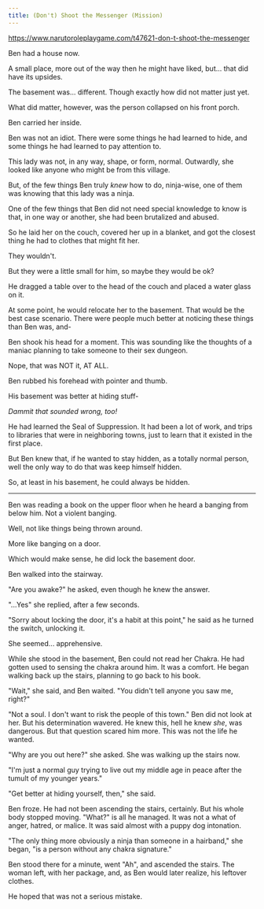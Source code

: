 ```yaml
---
title: (Don't) Shoot the Messenger (Mission)
---
```


https://www.narutoroleplaygame.com/t47621-don-t-shoot-the-messenger


Ben had a house now.

A small place, more out of the way then he might have liked, but... that did have its upsides.

The basement was... different. Though exactly how did not matter just yet.

What did matter, however, was the person collapsed on his front porch.

Ben carried her inside.

Ben was not an idiot. There were some things he had learned to hide, and some things he had learned to pay attention to.

This lady was not, in any way, shape, or form, normal. Outwardly, she looked like anyone who might be from this village.

But, of the few things Ben truly _knew_ how to do, ninja-wise, one of them was knowing that this lady was a ninja.

One of the few things that Ben did not need special knowledge to know is that, in one way or another, she had been brutalized and abused.

So he laid her on the couch, covered her up in a blanket, and got the closest thing he had to clothes that might fit her.

They wouldn't. 

But they were a little small for him, so maybe they would be ok?

He dragged a table over to the head of the couch and placed a water glass on it. 

At some point, he would relocate her to the basement. That would be the best case scenario. There were people much better at noticing these things than Ben was, and-

Ben shook his head for a moment. This was sounding like the thoughts of a maniac planning to take someone to their sex dungeon.

Nope, that was NOT it, AT ALL.

Ben rubbed his forehead with pointer and thumb.

His basement was better at hiding stuff-

_Dammit that sounded wrong, too!_

He had learned the Seal of Suppression. It had been a lot of work, and trips to libraries that were in neighboring towns, just to learn that it existed in the first place.

But Ben knew that, if he wanted to stay hidden, as a totally normal person, well the only way to do that was keep himself hidden.

So, at least in his basement, he could always be hidden.

***

Ben was reading a book on the upper floor when he heard a banging from below him. Not a violent banging.

Well, not like things being thrown around.

More like banging on a door.

Which would make sense, he did lock the basement door.

Ben walked into the stairway.

"Are you awake?" he asked, even though he knew the answer.

"...Yes" she replied, after a few seconds.

"Sorry about locking the door, it's a habit at this point," he said as he turned the switch, unlocking it.

She seemed... apprehensive.

While she stood in the basement, Ben could not read her Chakra. He had gotten used to sensing the chakra around him. It was a comfort. He began walking back up the stairs, planning to go back to his book.

"Wait," she said, and Ben waited. "You didn't tell anyone you saw me, right?"

"Not a soul. I don't want to risk the people of this town." Ben did not look at her. But his determination wavered. He knew this, hell he knew _she_, was dangerous. But that question scared him more. This was not the life he wanted.

"Why are you out here?" she asked. She was walking up the stairs now.

"I'm just a normal guy trying to live out my middle age in peace after the tumult of my younger years."

"Get better at hiding yourself, then," she said.

Ben froze. He had not been ascending the stairs, certainly. But his whole body stopped moving. "What?" is all he managed. It was not a what of anger, hatred, or malice. It was said almost with a puppy dog intonation.

"The only thing more obviously a ninja than someone in a hairband," she began, "is a person without any chakra signature."

Ben stood there for a minute, went "Ah", and ascended the stairs. The woman left, with her package, and, as Ben would later realize, his leftover clothes.

He hoped that was not a serious mistake.